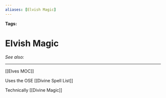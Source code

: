 ```yaml
---
aliases: [Elvish Magic]
---
```


**Tags:** 
# Elvish Magic
*See also:* 
___
[[Elves MOC]]

Uses the OSE [[Divine Spell List]]

Technically [[Divine Magic]]